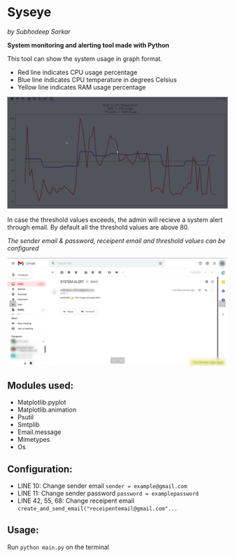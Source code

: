 # Syseye
*by Subhodeep Sarkar*

**System monitoring and alerting tool made with Python**

This tool can show the system usage in graph format.
- Red line indicates CPU usage percentage
- Blue line indicates CPU temperature in degrees Celsius
- Yellow line indicates RAM usage percentage

![](demo.gif)

In case the threshold values exceeds, the admin will recieve a system alert through email.
By default all the threshold values are above 80.

*The sender email & password, receipent email and threshold values can be configured*

![](email.png)

## Modules used:
- Matplotlib.pyplot
- Matplotlib.animation
- Psutil
- Smtplib
- Email.message
- Mimetypes
- Os

## Configuration:
- LINE 10: Change sender email ``sender = example@gmail.com`` 
- LINE 11: Change sender password ``password = examplepassword``
- LINE 42, 55, 68: Change receipent email ``create_and_send_email("receipentemail@gmail.com"...``

## Usage:
Run ``python main.py`` on the terminal
